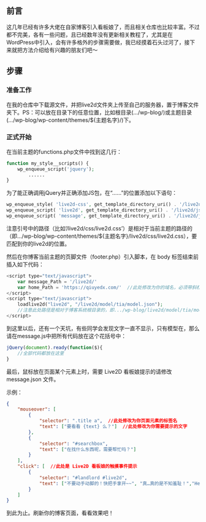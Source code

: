 ## 前言

这几年已经有许多大佬在自家博客引入看板娘了，而且相关仓库也比较丰富。不过都不完美，各有一些问题，且已经数年没有更新相关教程了，尤其是在WordPress中引入，会有许多格外的步骤需要做，我已经摸着石头过河了，接下来就把方法介绍给有兴趣的朋友们吧～

## 步骤

### 准备工作

在我的仓库中下载源文件，并把live2d文件夹上传至自己的服务器，置于博客文件夹下。PS：可以放在目录下的任意位置，比如根目录(…/wp-blog/)或主题目录(…/wp-blog/wp-content/themes/${主题名字}/)下。

### 正式开始

在当前主题的functions.php文件中找到这几行：
```php
function my_style__scripts() {	
	wp_enqueue_script('jquery');	
        ......
}
```
为了能正确调用jQuery并正确添加JS包，在“……”的位置添加以下语句：

```php
wp_enqueue_style( 'live2d-css', get_template_directory_uri() . '/live2d/css/live2d.css' );
wp_enqueue_script( 'live2d', get_template_directory_uri() . '/live2d/js/live2d.js', array('jquery', "jquery-ui-accordion", "jquery-ui-core", "jquery-ui-tabs"), '', true );
wp_enqueue_script( 'message', get_template_directory_uri() . '/live2d/js/message.js', array('jquery', "jquery-ui-accordion", "jquery-ui-core", "jquery-ui-tabs"), '', false );
```
注意引号中的路径（比如’/live2d/css/live2d.css’）是相对于当前主题的路径的（即…/wp-blog/wp-content/themes/${主题名字}/live2d/css/live2d.css），要匹配到你的live2d的位置。

然后在你博客当前主题的页脚文件（footer.php）引入脚本，在 body 标签结束前插入如下代码：

```php
<script type="text/javascript">
    var message_Path = '/live2d/'
    var home_Path = 'https://qiuyedx.com/'  //此处修改为你的域名，必须带斜杠
</script>
<script type="text/javascript">
    loadlive2d("live2d", "/live2d/model/tia/model.json"); 
    //注意此处路径是相对于博客系统根目录的，即.../wp-blog/live2d/model/tia/model.json"，按自己放的位置填写即可
</script>
```
到这里以后，还有一个天坑，有些同学会发现文字一直不显示，只有模型在，那么请在message.js中把所有代码放在这个花括号中：

```js
jQuery(document).ready(function($){
    //全部代码都放在这里
}
```
最后，鼠标放在页面某个元素上时，需要 Live2D 看板娘提示的请修改 message.json 文件。

示例：

```json
{
    "mouseover": [
        {
            "selector": ".title a",  //此处修改为你页面元素的标签名
            "text": ["要看看 {text} 么？"]  //此处修改为你需要提示的文字
        },
        {
            "selector": "#searchbox",
            "text": ["在找什么东西呢，需要帮忙吗？"]
        }
    ],
    "click": [  //此处是 Live2D 看板娘的触摸事件提示
        {
            "selector": "#landlord #live2d",
            "text": ["不要动手动脚的！快把手拿开~~", "真…真的是不知羞耻！","Hentai！", "再摸的话我可要报警了！⌇●﹏●⌇", "110吗，这里有个变态一直在摸我(ó﹏ò｡)"]
        }
    ]
}
```
到此为止。刷新你的博客页面，看看效果吧！
